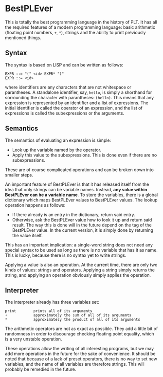 BestPLEver
==========

This is totally the best programming language in the history of PLT. It has all the required features of a modern programming language: basic arithmetic (floating point numbers, `+`, `*`), strings and the ability to print previously mentioned things.

Syntax
------

The syntax is based on LISP and can be written as follows:

    EXPR ::= "(" <id> EXPR* ")"
    EXPR ::= <id>

where identifiers are any characters that are not whitespace or parantheses. A standalone identifier, say, `hello`, is simply a shorthand for sorrounding the character with parantheses: `(hello)`. This means that any expression is represented by an identifier and a list of expressions. The initial identifier is called the operator of an expression, and the list of expressions is called the subexpressions or the arguments.

Semantics
---------

The semantics of evaluating an expression is simple:

 * Look up the variable named by the operator.
 * Apply this value to the subexpressions. This is done even if there are no subexpressions.

These are of course complicated operations and can be broken down into smaller steps.

An important feature of BestPLEver is that it has released itself from the idea that only strings can be variable names. Instead, **any value within BestPLEver can be a variable name**. To store the variables, there is a global dictionary which maps BestPLEver values to BestPLEver values. The lookup operation happens as follows:

 * If there already is an entry in the dictionary, return said entry.
 * Otherwise, ask the BestPLEver value how to look it up and return said result. The way this is done will in the future depend on the tag of the BestPLEver value. In the current version, it is simply done by returning the value itself.

This has an important implication: a single-word string does not need any special syntax to be used as long as there is no variable that has it as name. This is lucky, because there is no syntax yet to write strings.

Applying a value is also an operation. At the current time, there are only two kinds of values: strings and operators. Applying a string simply returns the string, and applying an operation obviously simply applies the operation.

Interpreter
-----------

The interpreter already has three variables set:

    print        prints all of its arguments
    +            approximately the sum of all of its arguments
    *            approximately the product of all of its arguments

The arithmetic operators are not as exact as possible. They add a little bit of randomness in order to discourage checking floating point equality, which is a very unstable operation.

These operations allow the writing of all interesting programs, but we may add more operations in the future for the sake of convenience. It should be noted that because of a lack of preset operators, there is no way to set new variables, and the name of all variables are therefore strings. This will probably be remedied in the future.
